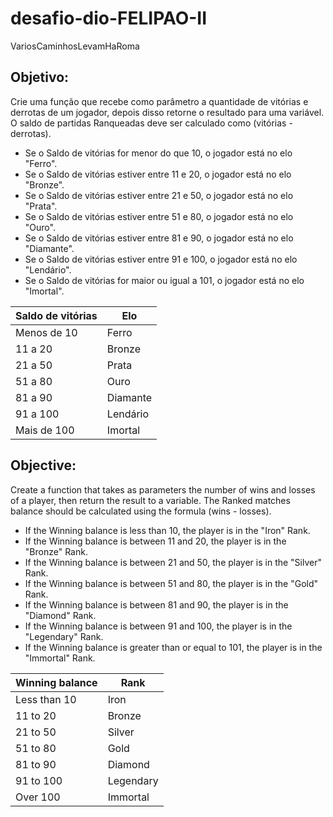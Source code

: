 # desafio-dio-FELIPAO-II
VariosCaminhosLevamHaRoma
## Objetivo:

Crie uma função que recebe como parâmetro a quantidade de vitórias e derrotas de um jogador, depois disso retorne o resultado para uma variável. O saldo de partidas Ranqueadas deve ser calculado como (vitórias - derrotas).

- Se o Saldo de vitórias for menor do que 10, o jogador está no elo "Ferro".
- Se o Saldo de vitórias estiver entre 11 e 20, o jogador está no elo "Bronze".
- Se o Saldo de vitórias estiver entre 21 e 50, o jogador está no elo "Prata".
- Se o Saldo de vitórias estiver entre 51 e 80, o jogador está no elo "Ouro".
- Se o Saldo de vitórias estiver entre 81 e 90, o jogador está no elo "Diamante".
- Se o Saldo de vitórias estiver entre 91 e 100, o jogador está no elo "Lendário".
- Se o Saldo de vitórias for maior ou igual a 101, o jogador está no elo "Imortal".

| Saldo de vitórias | Elo          |
|--------------------|--------------|
| Menos de 10        | Ferro        |
| 11 a 20            | Bronze       |
| 21 a 50            | Prata        |
| 51 a 80            | Ouro         |
| 81 a 90            | Diamante     |
| 91 a 100           | Lendário     |
| Mais de 100        | Imortal      |

## Objective:

Create a function that takes as parameters the number of wins and losses of a player, then return the result to a variable. The Ranked matches balance should be calculated using the formula (wins - losses).

- If the Winning balance is less than 10, the player is in the "Iron" Rank.
- If the Winning balance is between 11 and 20, the player is in the "Bronze" Rank.
- If the Winning balance is between 21 and 50, the player is in the "Silver" Rank.
- If the Winning balance is between 51 and 80, the player is in the "Gold" Rank.
- If the Winning balance is between 81 and 90, the player is in the "Diamond" Rank.
- If the Winning balance is between 91 and 100, the player is in the "Legendary" Rank.
- If the Winning balance is greater than or equal to 101, the player is in the "Immortal" Rank.
  
| Winning balance | Rank       |
|-----------------|------------|
| Less than 10    | Iron       |
| 11 to 20        | Bronze     |
| 21 to 50        | Silver     |
| 51 to 80        | Gold       |
| 81 to 90        | Diamond    |
| 91 to 100       | Legendary  |
| Over 100        | Immortal   |
